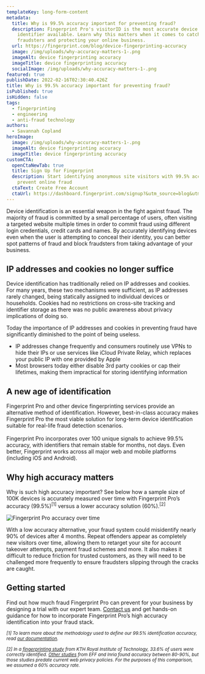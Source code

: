 ```yaml
---
templateKey: long-form-content
metadata:
  title: Why is 99.5% accuracy important for preventing fraud?
  description: Fingerprint Pro's visitorID is the most accurate device
    identifier available. Learn why this matters when it comes to catching
    fraudsters and protecting your online business.
  url: https://fingerprint.com/blog/device-fingerprinting-accuracy
  image: /img/uploads/why-accuracy-matters-1-.png
  imageAlt: device fingerprinting accuracy
  imageTitle: device fingerprinting accuracy
  socialImage: /img/uploads/why-accuracy-matters-1-.png
featured: true
publishDate: 2022-02-16T02:30:40.426Z
title: Why is 99.5% accuracy important for preventing fraud?
isPublished: true
isHidden: false
tags:
  - fingerprinting
  - engineering
  - anti-fraud technology
authors:
  - Savannah Copland
heroImage:
  image: /img/uploads/why-accuracy-matters-1-.png
  imageAlt: device fingerprinting accuracy
  imageTitle: device fingerprinting accuracy
customCTA:
  openCtaNewTab: true
  title: Sign Up for Fingerprint
  description: Start identifying anonymous site visitors with 99.5% accuracy to
    prevent online fraud
  ctaText: Create Free Account
  ctaUrl: https://dashboard.fingerprint.com/signup?&utm_source=blog&utm_medium=website&utm_campaign=blog
---
```

Device identification is an essential weapon in the fight against fraud. The majority of fraud is committed by a small percentage of users, often visiting a targeted website multiple times in order to commit fraud using different login credentials, credit cards and names. By accurately identifying devices even when the user is attempting to conceal their identity, you can better spot patterns of fraud and block fraudsters from taking advantage of your business.  

## IP addresses and cookies no longer suffice

Device identification has traditionally relied on IP addresses and cookies. For many years, these two mechanisms were sufficient, as IP addresses rarely changed, being statically assigned to individual devices or households. Cookies had no restrictions on cross-site tracking and identifier storage as there was no public awareness about privacy implications of doing so.

Today the importance of IP addresses and cookies in preventing fraud have significantly diminished to the point of being useless. 

* IP addresses change frequently and consumers routinely use VPNs to hide their IPs or use services like iCloud Private Relay, which replaces your public IP with one provided by Apple 
* Most browsers today either disable 3rd party cookies or cap their lifetimes, making them impractical for storing identifying information

## A new age of identification

Fingerprint Pro and other device fingerprinting services provide an alternative method of identification. However, best-in-class accuracy makes Fingerprint Pro the most viable solution for long-term device identification suitable for real-life fraud detection scenarios.\
\
Fingerprint Pro incorporates over 100 unique signals to achieve 99.5% accuracy, with identifiers that remain stable for months, not days. Even better, Fingerprint works across all major web and mobile platforms (including iOS and Android).

## Why high accuracy matters

Why is such high accuracy important? See below how a sample size of 100K devices is accurately measured over time with Fingerprint Pro’s accuracy (99.5%)<sup>\[1]</sup> versus a lower accuracy solution (60%).<sup>\[2]</sup>

![Fingerprint Pro accuracy over time](/img/uploads/why-accuracy-matters_-graph.png "Fingerprint Pro accuracy over time")

With a low accuracy alternative, your fraud system could misidentify nearly 90% of devices after 4 months. Repeat offenders appear as completely new visitors over time, allowing them to retarget your site for account takeover attempts, payment fraud schemes and more. It also makes it difficult to reduce friction for trusted customers, as they will need to be challenged more frequently to ensure fraudsters slipping through the cracks are caught.

## Getting started 

Find out how much fraud Fingerprint Pro can prevent for your business by designing a trial with our expert team. [Contact us](/contact-sales/?&utm_source=blog&utm_medium=website&utm_campaign=blog) and get hands-on guidance for how to incorporate Fingerprint Pro’s high accuracy identification into your fraud stack.

<i><small>\[1] To learn more about the methodology used to define our 99.5% identification accuracy, read [our documentation](https://dev.fingerprint.com/docs/understanding-our-995-accuracy).</small></i>

<i><small>\[2] In a [fingerprinting study](https://hal.inria.fr/hal-01718234v2) from KTH Royal Institute of Technology, 33.6% of users were correctly identified. [Other studies](https://www.researchgate.net/publication/332873650_Browser_Fingerprinting_A_survey) from EFF and Inria found accuracy between 80-90%, but those studies predate current web privacy policies. For the purposes of this comparison, we assumed a 60% accuracy rate.</small></i>